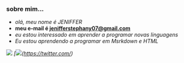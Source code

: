 ### sobre mim...
- _olá, meu nome é JENIFFER_
- **meu e-mail é jenifferstephany07@gmail.com**
- <i>eu estou interessado em aprender a programar novas linguagens </b>
- </b>Eu estou aprendendo a programar em Msrkdown e HTML</b>
 
[![](https://img.shields.io/badge/Instagram-E4405F?style=for-the-badge&logo=instagram&logoColor=white)](https://www.instagram.com/)
[![](https://img.shields.io/badge/Twitter-1DA1F2?style=for-the-badge&logo=twitter&logoColor=white)(https://twitter.com/)
